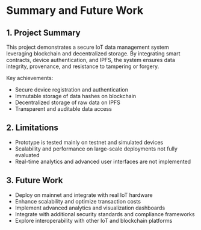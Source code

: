 # Summary and Future Work

## 1. Project Summary
This project demonstrates a secure IoT data management system leveraging blockchain and decentralized storage. By integrating smart contracts, device authentication, and IPFS, the system ensures data integrity, provenance, and resistance to tampering or forgery.

Key achievements:
- Secure device registration and authentication
- Immutable storage of data hashes on blockchain
- Decentralized storage of raw data on IPFS
- Transparent and auditable data access

## 2. Limitations
- Prototype is tested mainly on testnet and simulated devices
- Scalability and performance on large-scale deployments not fully evaluated
- Real-time analytics and advanced user interfaces are not implemented

## 3. Future Work
- Deploy on mainnet and integrate with real IoT hardware
- Enhance scalability and optimize transaction costs
- Implement advanced analytics and visualization dashboards
- Integrate with additional security standards and compliance frameworks
- Explore interoperability with other IoT and blockchain platforms
